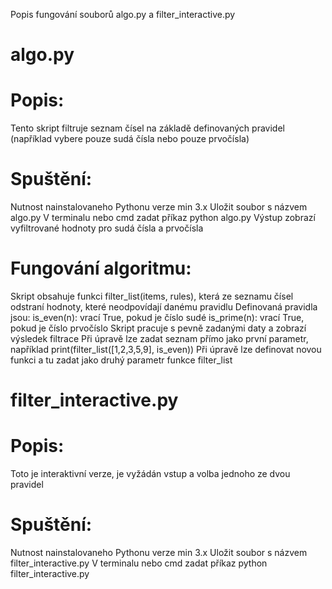 Popis fungování souborů algo.py a filter_interactive.py

# algo.py 

# Popis:
Tento skript filtruje seznam čísel na základě definovaných pravidel (například vybere pouze sudá čísla nebo pouze prvočísla)

# Spuštění:
Nutnost nainstalovaneho Pythonu verze min 3.x
Uložit soubor s názvem algo.py
V terminalu nebo cmd zadat příkaz python algo.py
Výstup zobrazí vyfiltrované hodnoty pro sudá čísla a prvočísla

# Fungování algoritmu:
Skript obsahuje funkci filter_list(items, rules), která ze seznamu čísel odstraní hodnoty, které neodpovídají danému pravidlu
Definovaná pravidla jsou:
is_even(n): vrací True, pokud je číslo sudé
is_prime(n): vrací True, pokud je číslo prvočíslo
Skript pracuje s pevně zadanými daty a zobrazí výsledek filtrace
Při úpravě lze zadat seznam přímo jako první parametr, například print(filter_list([1,2,3,5,9], is_even))
Při úpravě lze definovat novou funkci a tu zadat jako druhý parametr funkce filter_list

# filter_interactive.py

# Popis:
Toto je interaktivní verze, je vyžádán vstup a volba jednoho ze dvou pravidel

# Spuštění:
Nutnost nainstalovaneho Pythonu verze min 3.x
Uložit soubor s názvem filter_interactive.py
V terminalu nebo cmd zadat příkaz python filter_interactive.py

